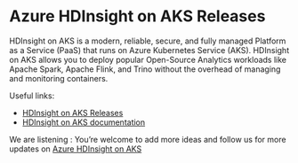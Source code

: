 # Azure HDInsight on AKS Releases

HDInsight on AKS is a modern, reliable, secure, and fully managed Platform as a Service (PaaS) that runs on Azure Kubernetes Service (AKS). HDInsight on AKS allows you to deploy popular Open-Source Analytics workloads like Apache Spark, Apache Flink, and Trino without the overhead of managing and monitoring containers.

Useful links:
- [HDInsight on AKS Releases](https://github.com/Azure/HDInsight-on-aks/releases)
- [HDInsight on AKS documentation](https://docs.microsoft.com/azure/hdinsight-aks/)

We are listening : You’re welcome to add more ideas and follow us for more updates on [Azure HDInsight on AKS](https://www.linkedin.com/groups/14313521/) 
